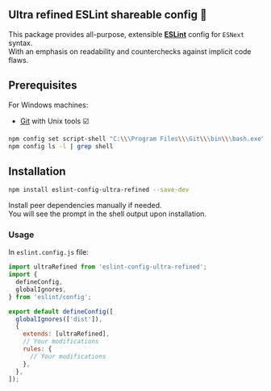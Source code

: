 Ultra refined ESLint shareable config 📜
---
This package provides all-purpose, extensible **[ESLint](https://eslint.org/)** config for `ESNext` syntax.  
With an emphasis on readability and counterchecks against implicit code flaws.

## Prerequisites

For Windows machines:

* [Git](https://gitforwindows.org/) with Unix tools ☑️

```bash
npm config set script-shell "C:\\\Program Files\\\Git\\\bin\\\bash.exe"  
npm config ls -l | grep shell
```

## Installation

```bash
npm install eslint-config-ultra-refined --save-dev
```

Install peer dependencies manually if needed.  
You will see the prompt in the shell output upon installation.

### Usage

In `eslint.config.js` file:

```javascript
import ultraRefined from 'eslint-config-ultra-refined';
import {
  defineConfig,
  globalIgnores,
} from 'eslint/config';

export default defineConfig([
  globalIgnores(['dist']),
  {
    extends: [ultraRefined],
    // Your modifications
    rules: {
      // Your modifications
    },
  },
]);
```
